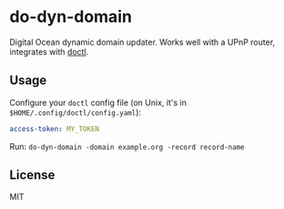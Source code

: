 # do-dyn-domain

Digital Ocean dynamic domain updater. Works well with a UPnP router, integrates
with [doctl](https://github.com/digitalocean/doctl).

## Usage

Configure your `doctl` config file (on Unix, it's in `$HOME/.config/doctl/config.yaml`):

```yaml
access-token: MY_TOKEN
```

Run: `do-dyn-domain -domain example.org -record record-name`

## License

MIT
